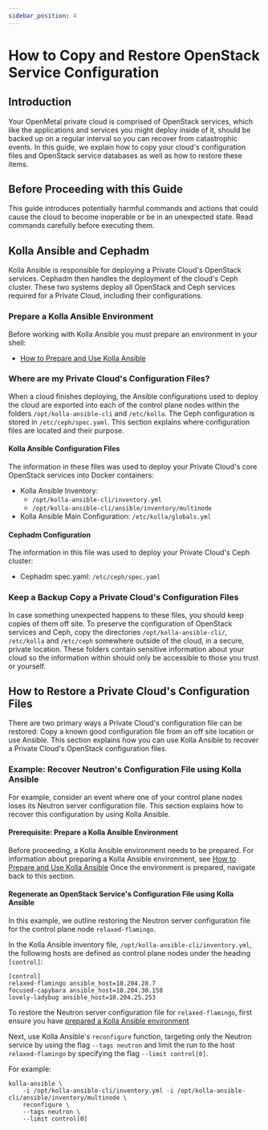 ```yaml
---
sidebar_position: 4
---
```

# How to Copy and Restore OpenStack Service Configuration

## Introduction

Your OpenMetal private cloud is comprised of OpenStack services, which
like the applications and services you might deploy inside of it, should
be backed up on a regular interval so you can recover from catastrophic
events. In this guide, we explain how to copy your cloud's configuration
files and OpenStack service databases as well as how to restore these
items.

## Before Proceeding with this Guide

This guide introduces potentially harmful commands and actions that
could cause the cloud to become inoperable or be in an unexpected state.
Read commands carefully before executing them.

## Kolla Ansible and Cephadm

Kolla Ansible is responsible for deploying a Private Cloud's OpenStack
services. Cephadm then handles the deployment of the cloud's Ceph
cluster. These two systems deploy all OpenStack and Ceph services
required for a Private Cloud, including their configurations.

### Prepare a Kolla Ansible Environment

Before working with Kolla Ansible you must prepare an environment in your shell:

- [How to Prepare and Use Kolla Ansible](../day-4/kolla-ansible/prepare-kolla-ansible)

### Where are my Private Cloud's Configuration Files?

When a cloud finishes deploying, the Ansible configurations used to deploy the
cloud are exported into each of the control plane nodes within the folders
`/opt/kolla-ansible-cli` and `/etc/kolla`. The Ceph configuration is stored in
`/etc/ceph/spec.yaml`. This section explains where configuration files are
located and their purpose.

#### Kolla Ansible Configuration Files

The information in these files was used to deploy your Private Cloud's
core OpenStack services into Docker containers:

- Kolla Ansible Inventory:
  - `/opt/kolla-ansible-cli/inventory.yml`
  - `/opt/kolla-ansible-cli/ansible/inventory/multinode`
- Kolla Ansible Main Configuration: `/etc/kolla/globals.yml`

#### Cephadm Configuration

The information in this file was used to deploy your Private Cloud's
Ceph cluster:

- Cephadm spec.yaml: `/etc/ceph/spec.yaml`

### Keep a Backup Copy a Private Cloud's Configuration Files

In case something unexpected happens to these files, you should keep copies of
them off site. To preserve the configuration of OpenStack services and Ceph,
copy the directories `/opt/kolla-ansible-cli/`, `/etc/kolla` and `/etc/ceph`
somewhere outside of the cloud, in a secure, private location. These folders
contain sensitive information about your cloud so the information within should
only be accessible to those you trust or yourself.

## How to Restore a Private Cloud's Configuration Files

There are two primary ways a Private Cloud's configuration file can be restored:
Copy a known good configuration file from an off site location or use Ansible.
This section explains how you can use Kolla Ansible to recover a Private Cloud's
OpenStack configuration files.

### Example: Recover Neutron's Configuration File using Kolla Ansible

For example, consider an event where one of your control plane nodes
loses its Neutron server configuration file. This section explains how
to recover this configuration by using Kolla Ansible.

#### Prerequisite: Prepare a Kolla Ansible Environment

Before proceeding, a Kolla Ansible environment needs to be prepared. For
information about preparing a Kolla Ansible environment, see
[How to Prepare and Use Kolla Ansible](../day-4/kolla-ansible/prepare-kolla-ansible)
Once the environment is prepared, navigate back to this section.

#### Regenerate an OpenStack Service's Configuration File using Kolla Ansible

In this example, we outline restoring the Neutron server configuration
file for the control plane node `relaxed-flamingo`.

In the Kolla Ansible inventory file,
`/opt/kolla-ansible-cli/inventory.yml`, the following hosts are
defined as control plane nodes under the heading `[control]`:

    [control]
    relaxed-flamingo ansible_host=10.204.28.7
    focused-capybara ansible_host=10.204.30.158
    lovely-ladybug ansible_host=10.204.25.253

To restore the Neutron server configuration file for `relaxed-flamingo`,
first ensure you have [prepared a Kolla Ansible environment](../day-4/kolla-ansible/prepare-kolla-ansible)

Next, use Kolla Ansible's `reconfigure` function, targeting only the
Neutron service by using the flag `--tags neutron` and limit the run to
the host `relaxed-flamingo` by specifying the flag `--limit control[0]`.

For example:

    kolla-ansible \
        -i /opt/kolla-ansible-cli/inventory.yml -i /opt/kolla-ansible-cli/ansible/inventory/multinode \
        reconfigure \
        --tags neutron \
        --limit control[0]
